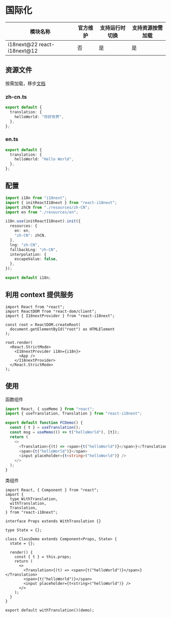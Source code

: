 # 国际化

| 模块名称                    | 官方维护 | 支持运行时切换 | 支持资源按需加载 |
| --------------------------- | -------- | -------------- | ---------------- |
| i18next@22 react-i18next@12 | 否       | 是             | 是               |

## 资源文件

按需加载，移步[文档](https://www.i18next.com/how-to/add-or-load-translations)

### zh-cn.ts

```ts
export default {
  translation: {
    helloWorld: "你好世界",
  },
};
```

### en.ts

```ts
export default {
  translation: {
    helloWorld: "Hello World",
  },
};
```

## 配置

```ts
import i18n from "i18next";
import { initReactI18next } from "react-i18next";
import zhCN from "./resources/zh-CN";
import en from "./resources/en";

i18n.use(initReactI18next).init({
  resources: {
    en: en,
    "zh-CN": zhCN,
  },
  lng: "zh-CN",
  fallbackLng: "zh-CN",
  interpolation: {
    escapeValue: false,
  },
});

export default i18n;
```

## 利用 context 提供服务

```tsx
import React from "react";
import ReactDOM from "react-dom/client";
import { I18nextProvider } from "react-i18next";

const root = ReactDOM.createRoot(
  document.getElementById("root") as HTMLElement
);

root.render(
  <React.StrictMode>
    <I18nextProvider i18n={i18n}>
      <App />
    </I18nextProvider>
  </React.StrictMode>
);
```

## 使用

函数组件

```ts
import React, { useMemo } from "react";
import { useTranslation, Translation } from "react-i18next";

export default function FCDemo() {
  const { t } = useTranslation();
  const msg = useMemo(() => t("helloWorld"), [t]);
  return (
    <>
      <Translation>{(t) => <span>{t("helloWorld")}</span>}</Translation>
      <span>{t("helloWorld")}</span>
      <input placeholder={t<string>("helloWorld")} />
    </>
  );
}
```

类组件

```tsx
import React, { Component } from "react";
import {
  type WithTranslation,
  withTranslation,
  Translation,
} from "react-i18next";

interface Props extends WithTranslation {}

type State = {};

class ClassDemo extends Component<Props, State> {
  state = {};

  render() {
    const { t } = this.props;
    return (
      <>
        <Translation>{(t) => <span>{t("helloWorld")}</span>}</Translation>
        <span>{t("helloWorld")}</span>
        <input placeholder={t<string>("helloWorld")} />
      </>
    );
  }
}

export default withTranslation()(demo);
```

